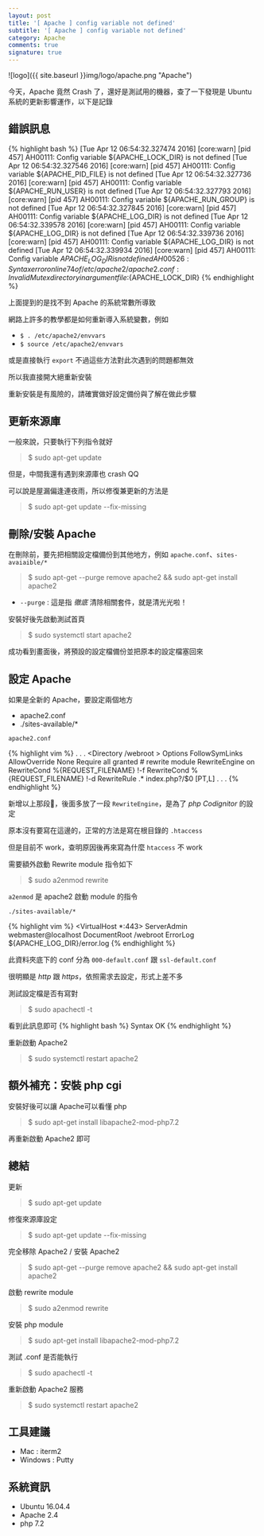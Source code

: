 ```yaml
---
layout: post
title: '[ Apache ] config variable not defined'
subtitle: '[ Apache ] config variable not defined'
category: Apache
comments: true
signature: true
---
```


![logo]({{ site.baseurl }}img/logo/apache.png "Apache")

<div class="message">
    今天，Apache 竟然 Crash 了，還好是測試用的機器，查了一下發現是 Ubuntu 系統的更新影響運作，以下是記錄
</div>

## 錯誤訊息

{% highlight bash %}
[Tue Apr 12 06:54:32.327474 2016] [core:warn] [pid 457] AH00111: Config variable ${APACHE_LOCK_DIR} is not defined
[Tue Apr 12 06:54:32.327546 2016] [core:warn] [pid 457] AH00111: Config variable ${APACHE_PID_FILE} is not defined
[Tue Apr 12 06:54:32.327736 2016] [core:warn] [pid 457] AH00111: Config variable ${APACHE_RUN_USER} is not defined
[Tue Apr 12 06:54:32.327793 2016] [core:warn] [pid 457] AH00111: Config variable ${APACHE_RUN_GROUP} is not defined
[Tue Apr 12 06:54:32.327845 2016] [core:warn] [pid 457] AH00111: Config variable ${APACHE_LOG_DIR} is not defined
[Tue Apr 12 06:54:32.339578 2016] [core:warn] [pid 457] AH00111: Config variable ${APACHE_LOG_DIR} is not defined
[Tue Apr 12 06:54:32.339736 2016] [core:warn] [pid 457] AH00111: Config variable ${APACHE_LOG_DIR} is not defined
[Tue Apr 12 06:54:32.339934 2016] [core:warn] [pid 457] AH00111: Config variable ${APACHE_LOG_DIR} is not defined
AH00526: Syntax error on line 74 of /etc/apache2/apache2.conf:
Invalid Mutex directory in argument file:${APACHE_LOCK_DIR}
{% endhighlight %}

上面提到的是找不到 Apache 的系統常數所導致

網路上許多的教學都是如何重新導入系統變數，例如

 - `$ . /etc/apache2/envvars`
 - `$ source /etc/apache2/envvars` 

或是直接執行 `export` 不過這些方法對此次遇到的問題都無效

所以我直接開大絕重新安裝

重新安裝是有風險的，請確實做好設定備份與了解在做此步驟

## 更新來源庫

一般來說，只要執行下列指令就好

 > $ sudo apt-get update

但是，中間我還有遇到來源庫也 crash QQ

可以說是屋漏偏逢連夜雨，所以修復兼更新的方法是

 > $ sudo apt-get update --fix-missing 

## 刪除/安裝 Apache

在刪除前，要先把相關設定檔備份到其他地方，例如 `apache.conf`、`sites-avaiaible/*`

 > $ sudo apt-get --purge remove apache2 && sudo apt-get install apache2

 - `--purge` : 這是指 *徹底* 清除相關套件，就是清光光啦！

安裝好後先啟動測試首頁

 > $ sudo systemctl start apache2

成功看到畫面後，將預設的設定檔備份並把原本的設定檔塞回來

## 設定 Apache

如果是全新的 Apache，要設定兩個地方
 
 - apache2.conf
 - ./sites-available/*



`apache2.conf`

{% highlight vim %}
.
.
.
<Directory /webroot >
        Options FollowSymLinks
        AllowOverride None
        Require all granted
        # rewrite module
        RewriteEngine on
        RewriteCond %{REQUEST_FILENAME} !-f
        RewriteCond %{REQUEST_FILENAME} !-d
        RewriteRule .* index.php?/$0 [PT,L]
</Directory>
.
.
.
{% endhighlight %}

新增以上那段，後面多放了一段 `RewriteEngine`，是為了 *php Codignitor* 的設定

原本沒有要寫在這邊的，正常的方法是寫在根目錄的 `.htaccess`

但是目前不 work，查明原因後再來寫為什麼 `htaccess` 不 work

需要額外啟動 Rewrite module 指令如下

 > $ sudo a2enmod rewrite

`a2enmod` 是 apache2 啟動 module 的指令



`./sites-available/*`

{% highlight vim %}
<VirtualHost *:443>
    ServerAdmin webmaster@localhost
    DocumentRoot /webroot
    ErrorLog ${APACHE_LOG_DIR}/error.log
</VirtualHost>
{% endhighlight %}

此資料夾底下的 conf 分為 `000-default.conf` 跟 `ssl-default.conf`

很明顯是 *http* 跟 *https*，依照需求去設定，形式上差不多

測試設定檔是否有寫對

 > $ sudo apachectl  -t

看到此訊息即可
{% highlight bash %}
Syntax OK
{% endhighlight %}

重新啟動 Apache2

 > $ sudo systemctl restart apache2

## 額外補充：安裝 php cgi 

安裝好後可以讓 Apache可以看懂 php

 > $ sudo apt-get install libapache2-mod-php7.2

再重新啟動 Apache2 即可

## 總結

更新
 > $ sudo apt-get update

修復來源庫設定
 > $ sudo apt-get update --fix-missing

完全移除 Apache2 / 安裝 Apache2
 > $ sudo apt-get --purge remove apache2 && sudo apt-get install apache2

啟動 rewrite module
 > $ sudo a2enmod rewrite

安裝 php module
 > $ sudo apt-get install libapache2-mod-php7.2

測試 .conf 是否能執行
 > $ sudo apachectl -t

重新啟動 Apache2 服務
 > $ sudo systemctl restart apache2

## 工具建議

 - Mac : iterm2
 - Windows : Putty

## 系統資訊

 - Ubuntu 16.04.4
 - Apache 2.4
 - php 7.2
